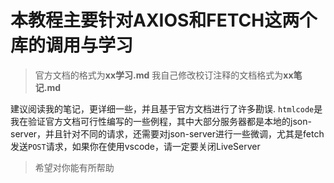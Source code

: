 # 本教程主要针对AXIOS和FETCH这两个库的调用与学习

>官方文档的格式为**xx学习.md**
>我自己修改校订注释的文档格式为**xx笔记.md**

建议阅读我的笔记，更详细一些，并且基于官方文档进行了许多勘误.
`htmlcode`是我在验证官方文档可行性编写的一些例程，其中大部分服务器都是本地的json-server，并且针对不同的请求，还需要对json-server进行一些微调，尤其是fetch发送`POST`请求，如果你在使用vscode，请一定要关闭LiveServer

>希望对你能有所帮助